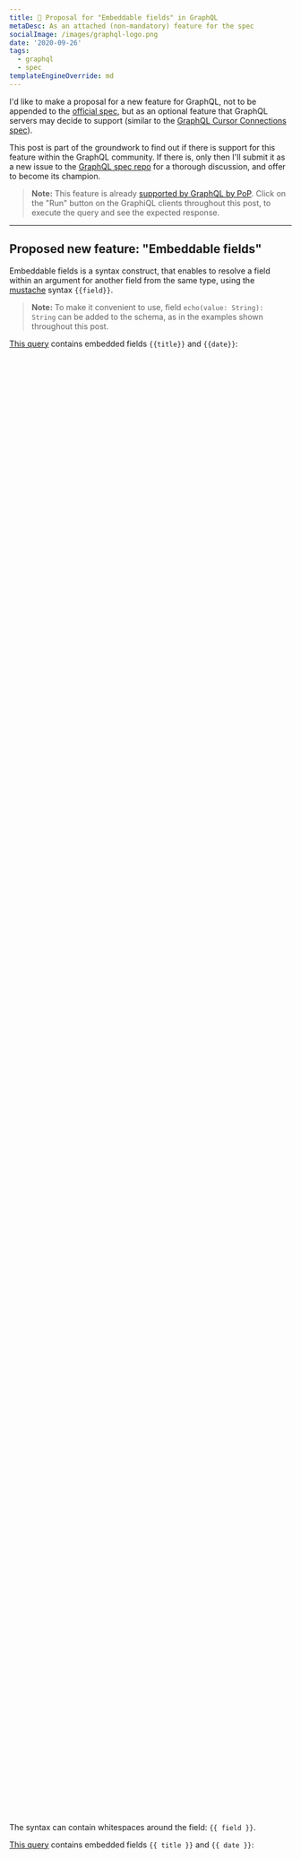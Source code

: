 ```yaml
---
title: 📢 Proposal for "Embeddable fields" in GraphQL
metaDesc: As an attached (non-mandatory) feature for the spec
socialImage: /images/graphql-logo.png
date: '2020-09-26'
tags:
  - graphql
  - spec
templateEngineOverride: md
---
```


I'd like to make a proposal for a new feature for GraphQL, not to be appended to the [official spec](https://spec.graphql.org/), but as an optional feature that GraphQL servers may decide to support (similar to the [GraphQL Cursor Connections spec](https://relay.dev/graphql/connections.htm)).

This post is part of the groundwork to find out if there is support for this feature within the GraphQL community. If there is, only then I'll submit it as a new issue to the [GraphQL spec repo](https://github.com/graphql/graphql-spec/) for a thorough discussion, and offer to become its champion.

> **Note:** This feature is already [supported by GraphQL by PoP](https://graphql-by-pop.com/docs/operational/embeddable-fields.html). Click on the "Run" button on the GraphiQL clients throughout this post, to execute the query and see the expected response.

---

## Proposed new feature: "Embeddable fields"

Embeddable fields is a syntax construct, that enables to resolve a field within an argument for another field from the same type, using the [mustache](https://en.wikipedia.org/wiki/Mustache_%28template_system%29) syntax `{{field}}`.

> **Note:** To make it convenient to use, field `echo(value: String): String` can be added to the schema, as in the examples shown throughout this post.

<a href="https://newapi.getpop.org/graphiql/?query=query%20%7B%0A%20%20posts%20%7B%0A%20%20%20%20description%3A%20echo(value%3A%20%22Post%20%7B%7Btitle%7D%7D%20was%20published%20on%20%7B%7Bdate%7D%7D%22)%0A%20%20%7D%0A%7D" target="_blank">This query</a> contains embedded fields `{{title}}` and `{{date}}`:

<div id="graphiql-1st" style="height: 65vh; padding-top: 0; margin-top: 1rem;" class="video-player"></div>

The syntax can contain whitespaces around the field: ```{{ field }}```.

<a href="https://newapi.getpop.org/graphiql/?query=query%20%7B%0A%20%20posts%20%7B%0A%20%20%20%20description%3A%20echo(value%3A%20%22Post%20%7B%7B%20title%20%7D%7D%20was%20published%20on%20%7B%7B%20date%20%7D%7D%22)%0A%20%20%7D%0A%7D" target="_blank">This query</a> contains embedded fields `{{ title }}` and `{{ date }}`:

<div id="graphiql-2nd" style="height: 65vh; padding-top: 0; margin-top: 1rem;" class="video-player"></div>

The embedded field may or may not contain arguments:

- `{{ fieldName }}`
- `{{ fieldName(fieldArgs) }}`

<a href="https://newapi.getpop.org/graphiql/?query=query%20%7B%0A%20%20posts%20%7B%0A%20%20%20%20description%3A%20echo(value%3A%20%22Post%20%7B%7B%20title%20%7D%7D%20was%20published%20on%20%7B%7B%20date(format%3A%20%5C%22d%2Fm%2FY%5C%22)%20%7D%7D%22)%0A%20%20%7D%0A%7D" target="_blank">This query</a> formats the date: `date(format: \"d/m/Y\")`:

<div id="graphiql-3rd" style="height: 65vh; padding-top: 0; margin-top: 1rem;" class="video-player"></div>

> Note: The string quotes must be escaped: `\"`

Embedded fields also work within directive arguments.

<a href="https://newapi.getpop.org/graphiql/?query=query%20%7B%0A%20%20posts%20%7B%0A%09%20%20id%0A%20%20%20%20title%20%40skip(if%3A%20%22%7B%7B%20hasComments%20%7D%7D%22)%0A%20%20%7D%0A%7D" target="_blank">This query</a> resolves field `title` only if the same post has comments:

<div id="graphiql-4th" style="height: 65vh; padding-top: 0; margin-top: 1rem;" class="video-player"></div>

> **Note:** Using embeddable fields together with directives `@skip` and `@include` is an interesting use case. However, condition `if` expects a `Boolean`, not a `String`; even though the query can be resolved properly in the server, there is type mismatch in the client.
>
> This proposal may suggest to accept embedded fields also on their own, and not only within a string, so they can be casted to their own type: `@skip(if: {{ hasComments }})`. More on this below.

<a href="https://newapi.getpop.org/graphiql/?query=query%20%7B%0A%20%20posts%20%7B%0A%20%20%20%20title%3A%20echo(value%3A%20%22(%7B%7B%20commentCount%20%7D%7D)%20%7B%7B%20title%20%7D%7D%20-%20posted%20on%20%7B%7B%20date%20%7D%7D%22)%20%40include(if%3A%20%22%7B%7B%20hasComments%20%7D%7D%22)%0A%20%20%20%20title%20%40skip(if%3A%20%22%7B%7B%20hasComments%20%7D%7D%22)%0A%20%20%7D%0A%7D" target="_blank">This query</a> resolves field `title` in two different ways, depending on the post having comments or not:

<div id="graphiql-5th" style="height: 65vh; padding-top: 0; margin-top: 1rem;" class="video-player"></div>

## Benefits of this new feature

Why would we want a GraphQL query to support embeddable fields? The following are benefits I've identified so far.

### It lessens the need for a client to process the response

In most situations, we have a client to request the data from the GraphQL server and transform it into the required format.

For instance, a website on the client-side can process the data with JavaScript, as to transform fields `title` and `date` into a description:

```js
const desc = `Post ${ response.data.title } was published on ${ response.data.date }`
```

However, in some situations we may need to retrieve the data for a service that we do not control, and which does not offer tools to process the results.

For instance, a newsletter service (such as Mailchimp) may accept to define an endpoint from which to retrieve the data for the newsletter. Whatever data is returned by the endpoint is final; it can't be manipulated before being injected into the newsletter.

In these situtations, the query could use embeddable fields to manipulate the response into the required format. This could be particularly useful when accessing [GraphQL over HTTP](https://github.com/graphql/graphql-over-http).

### It can help declutter the schema

The use case above could also be satisfied by adding an extra field `Post.descriptionForNewsletter` to the schema. But this solution clutters the schema, and embeddable fields could be considered a more elegant solution.

### It improves the development experience

Embeddable fields could be compared to [arrow functions](https://www.w3schools.com/Js/js_arrow_function.asp) in JavaScript, which is syntactic sugar over a feature already available in the language.

Arrow functions are not really needed, but they provide benefits:

- they shorten the amount of code needed to achieve something
- they simplify the syntax

As such, the feature becomes a welcome-to-have in the language, producing a better development experience.

### The `if` condition in `@skip` and `@include` can become dynamic

Currently, argument `"if"` for the `@skip` and `@include` directives can only be an actual boolean value (`true` or `false`) or a variable with the boolean value. This behavior is pretty static.

Embeddable fields would enable to make this behavior more dynamic, by evaluating the condition on some property from the object itself.

There is an issue to address: `if` is a `Boolean`, not a `String`, so to avoid type conflicts the GraphQL syntax may also need to accept the embedded field on its own, not wrapping it between string quotes:

```graphql
query {
  posts {
	  id
    title @skip(if: {{ hasComments }})
  }
}
```

Removing the need to wrap `{{ }}` between quotes `" "` would solve this issue for every scalar type other than `String`, not just `Boolean` (check the example below with `droid`, using embeddable fields to resolve an `ID`).

### It enables to code templates within the GraphQL query

Embeddable fields enable to embed a template within the GraphQL query itself, which would render the GraphQL service more configuration-friendly.

For instance, combined with the [flat chain syntax](https://github.com/graphql/graphql-spec/issues/174) and [nested mutations](https://github.com/graphql/graphql-spec/issues/252) (two other features also proposed for the spec), we could produce the following query, which sends an email to the user notifying that his/her comment was replied to:

```graphql
mutation {
  comment(id: 1) {
    replyToComment(data: data) {
      id @sendEmail(
        to: "{{ parentComment.author.email }}",
        subject: "{{ author.name }} has replied to your comment",
        content: "
          <p>On {{ comment.date(format: \"d/m/Y\") }}, {{ author.name }} says:</p>
          <blockquote>{{ comment.content }}</blockquote>
          <p>Read online: {{ comment.url }}</p>
        "
      )
    }
  }
}
```

### It could satisfy "exporting variables between queries"

Proposed feature [[RFC] exporting variables between queries](https://github.com/graphql/graphql-spec/issues/377) attempts to `@export` the value of a field, and inject it into another field in the same query:

```graphql
query A {
  hero {
    id @export(as: "droidId") 
  }
}

query B($droidId: String!) {
  droid (id: $droidId) {
    name
  }
}
```

With embeddable fields and the flat chain syntax, this use case could be satisfied like this:

```graphql
query {
  droid (id: {{ hero.id }} ) {
    name
  }
}
```

## Backwards compatibility

This feature **breaks backwards compatibility**. [From the spec](https://github.com/graphql/graphql-spec/blob/master/CONTRIBUTING.md#guiding-principles):

> Once a query is written, it should always mean the same thing and return the same shaped result. Future changes should not change the meaning of existing schema or queries or in any other way cause an existing compliant GraphQL service to become non-compliant for prior versions of the spec.

In our case, if a query currently has this shape:

```graphql
query {
  foo: echo(value: "Hello {{ world }}!")
}
```

...it expects the response to be:

```json
{
  "data": {
    "foo": "Hello {{ world }}!"
  }
}
```

With embeddable fields the query above will produce a different response and, moreover, it may even produce an error message, as when there is no field `Root.world`.

In addition, considering the case of not wrapping `{{ }}` between string quotes `" "`, as in the query below:

```graphql
query {
  posts {
	  id
    title @skip(if: {{ hasComments }})
  }
}
```

Currently, this query would produce a syntax error, being displayed in the GraphiQL client, and possibly not parsed by the server. This behavior would change.

Because of being backwards incompatible, it is suggested to make embeddable fields an **opt-in feature**, prompting users to be fully aware of the consequences before enabling it.

## Further research

Embeddable fields would affect some components from the GraphQL workflow. How should these be dealt with?

### GraphiQL integration

The [GraphiQL client](https://github.com/graphql/graphiql) shows an error message when a field does not exist, or if a field argument receives a value with a different type than declared in the schema, among other potential errors. Can this information be conveyed for embeddable fields too?

For this to happen, GraphiQL would need to parse the field argument inputs and identify all `{{ fieldName(fieldArgs) }}` instances, as to do the validations and show the error messages.

### Behavior when field is not found

What happens when an embedded field does not exist? For instance, if in the query below, field `{{ name }}` exists but `{{ surname }}` does not:

```graphql
{
  users {
    fullName: echo(value: "{{ name }} {{ surname }}")
  }
}
```

Should the response produce an error message, and skip processing the field? Eg:

```json
{
  "errors": [
    "Field 'surname' does not exist, so 'echo(value: \"{{ name }} {{ surname }}\")' cannot be resolved"
  ]
}
```

Or should the missing field be skipped but still resolve the field, and possibly show a warning? Eg:

```json
{
  "warnings": [
    "Field 'surname' does not exist"
  ],
  "data": {
    "users": [
      {
        "fullName": "Juan {{ surname }}"
      },
      {
        "fullName": "Pedro {{ surname }}"
      },
      {
        "fullName": "Manuel {{ surname }}"
      }
    ]
  }
}
```

Or should the failing field be removed altogether? (Notice there's still a space at the end of each resolved value):

```json
{
  "warnings": [
    "Field 'surname' does not exist"
  ],
  "data": {
    "users": [
      {
        "fullName": "Juan "
      },
      {
        "fullName": "Pedro "
      },
      {
        "fullName": "Manuel "
      }
    ]
  }
}
```

### Escaping `{{ field }}`

If we actually want to print the string `"{{ field }}"` in the response, without resolving it, how should it be done?

## Previous literature

This feature is a less ambitious version of [composable fields](https://github.com/graphql/graphql-spec/issues/682), differing in these aspects:

- It's not meant to be part of the GraphQL spec, but as an attached optional spec, and offered as an opt-in feature by the GraphQL server
- If resolved only within a string, embeddable fields would not require a change to the GraphQL syntax
- Having a field resolve the value for another field happens only 1 level down, not multiple-levels down as with composable fields

## Current implementations

Embeddable fields are supported in GraphQL server [GraphQL by PoP](https://graphql-by-pop.com), and its implementation for WordPress [GraphQL API for WordPress](https://github.com/GraphQLAPI/graphql-api-for-wp), in both as an opt-in feature.

## Join the discussion!

If there is enough support for this feature, I will add an RFC issue to the GraphQL spec. Everyone is welcome to [provide feedback in this Reddit post]():

- Do you support embeddable fields in GraphQL? Would you benefit from it? How?
- Are you against embeddable fields? Why?

<link href="https://unpkg.com/graphiql/graphiql.min.css" rel="stylesheet" />

<script
  crossorigin
  src="https://unpkg.com/react/umd/react.production.min.js"
></script>
<script
  crossorigin
  src="https://unpkg.com/react-dom/umd/react-dom.production.min.js"
></script>
<script
  crossorigin
  src="https://unpkg.com/graphiql/graphiql.min.js"
></script>

<script>
  const responseText = "Click the \"Execute Query\" button";
  const endpointGraphQLFetcher = (endpoint, graphQLParams) =>
    fetch(endpoint, {
      method: 'post',
      headers: { 'Content-Type': 'application/json' },
      body: JSON.stringify(graphQLParams),
    })
      .then(response => response.json())
      .catch(() => response.text());

  const apiURL = 'https://newapi.getpop.org/api/graphql/';
  const graphQLFetcher = graphQLParams => endpointGraphQLFetcher(apiURL, graphQLParams);

  ReactDOM.render(
    React.createElement(
      GraphiQL, 
      { 
        fetcher: graphQLFetcher,
        docExplorerOpen: false,
        response: responseText,
        query: 'query {\n  posts {\n    description: echo(value: "Post {{title}} was published on {{date}}")\n  }\n}',
        variables: null,
        defaultVariableEditorOpen: false
      }
    ),
    document.getElementById('graphiql-1st'),
  );

  ReactDOM.render(
    React.createElement(
      GraphiQL, 
      { 
        fetcher: graphQLFetcher,
        docExplorerOpen: false,
        response: responseText,
        query: 'query {\n  posts {\n    description: echo(value: "Post {{ title }} was published on {{ date }}")\n  }\n}',
        variables: null,
        defaultVariableEditorOpen: false
      }
    ),
    document.getElementById('graphiql-2nd'),
  );

  ReactDOM.render(
    React.createElement(
      GraphiQL, 
      { 
        fetcher: graphQLFetcher,
        docExplorerOpen: false,
        response: responseText,
        query: 'query {\n  posts {\n    description: echo(value: "Post {{ title }} was published on {{ date(format: \\"d/m/Y\\") }}")\n  }\n}',
        variables: null,
        defaultVariableEditorOpen: false
      }
    ),
    document.getElementById('graphiql-3rd'),
  );

  ReactDOM.render(
    React.createElement(
      GraphiQL, 
      { 
        fetcher: graphQLFetcher,
        docExplorerOpen: false,
        response: responseText,
        query: 'query {\n  posts {\n	id\n    title @skip(if: "{{ hasComments }}")\n  }\n}',
        variables: null,
        defaultVariableEditorOpen: false
      }
    ),
    document.getElementById('graphiql-4th'),
  );

  ReactDOM.render(
    React.createElement(
      GraphiQL, 
      { 
        fetcher: graphQLFetcher,
        docExplorerOpen: false,
        response: responseText,
        query: 'query {\n  posts {\n    title: echo(value: "({{ commentCount }}) {{ title }} - posted on {{ date }}") @include(if: "{{ hasComments }}")\n    title @skip(if: "{{ hasComments }}")\n  }\n}',
        variables: null,
        defaultVariableEditorOpen: false
      }
    ),
    document.getElementById('graphiql-5th'),
  );
</script>